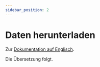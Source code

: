 ```yaml
---
sidebar_position: 2
---
```


# Daten herunterladen

Zur [Dokumentation auf Englisch](https://opendatadocs.meteoswiss.ch/general/download).

Die Übersetzung folgt.
